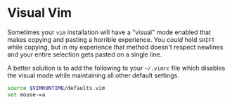 # Visual Vim

Sometimes your `vim` installation will have a "visual" mode enabled that makes copying and pasting a horrible experience. You *could* hold `SHIFT` while copying, but in my experience that method doesn't respect newlines and your entire selection gets pasted on a single line.

A better solution is to add the following to your `~/.vimrc` file which disables the visual mode while maintaining all other default settings.

```bash
source $VIMRUNTIME/defaults.vim
set mouse-=a
```
